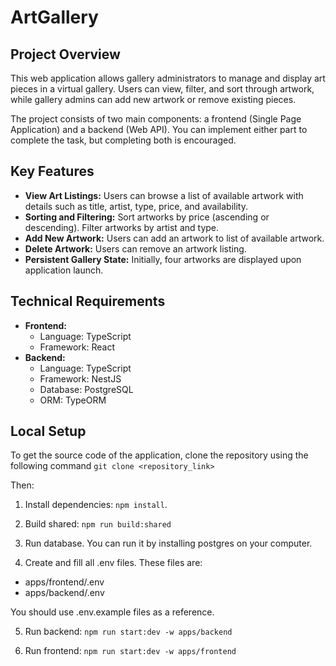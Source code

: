 # ArtGallery

## Project Overview

This web application allows gallery administrators to manage and display art pieces in a virtual gallery. Users can view, filter, and sort through artwork, while gallery admins can add new artwork or remove existing pieces.

The project consists of two main components: a frontend (Single Page Application) and a backend (Web API). You can implement either part to complete the task, but completing both is encouraged.

## Key Features

- **View Art Listings:** Users can browse a list of available artwork with details such as title, artist, type, price, and availability.
- **Sorting and Filtering:** Sort artworks by price (ascending or descending). Filter artworks by artist and type.
- **Add New Artwork:** Users can add an artwork to list of available artwork.
- **Delete Artwork:** Users can remove an artwork listing.
- **Persistent Gallery State:** Initially, four artworks are displayed upon application launch.

## Technical Requirements

- **Frontend:**
  - Language: TypeScript
  - Framework: React
- **Backend:**
  - Language: TypeScript
  - Framework: NestJS
  - Database: PostgreSQL
  - ORM: TypeORM

## Local Setup

To get the source code of the application, clone the repository using the following command `git clone <repository_link>`

Then:

1. Install dependencies: `npm install`.

2. Build shared: `npm run build:shared`

3. Run database. You can run it by installing postgres on your computer.

4. Create and fill all .env files. These files are:

- apps/frontend/.env
- apps/backend/.env

You should use .env.example files as a reference.

5. Run backend: `npm run start:dev -w apps/backend`

6. Run frontend: `npm run start:dev -w apps/frontend`
